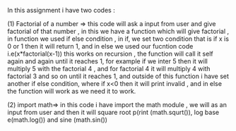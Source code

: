 In this assignment i have two codes :

(1) Factorial of a number => this code will ask a input from user and give factorial of that number , in this we have a function which will give factorial , in function we used if else condition , in if, we set two condition that is if x is 0 or 1 then it will return 1, and in else we used our fucntion code i.e(x*factorial(x-1)) this works on recursion , the function will call it self again and again until it reaches 1, for example if we inter 5 then it will multiply 5 with the factorial 4 , and for factorial 4 it will multiply 4 with factorial 3 and so on until it reaches 1, and outside of this function i have set another if else condition, where if x<0 then it will print invalid , and in else the function will work as we need it to work.

(2) import math=> in this code i have import the math module , we will as an input from user and then it will square root p(rint (math.squrt()), log base e(math.log()) and sine (math.sin())
